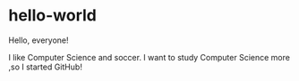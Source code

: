 # hello-world

Hello, everyone!

I like Computer Science and soccer.
I want to study Computer Science more ,so I started GitHub!
